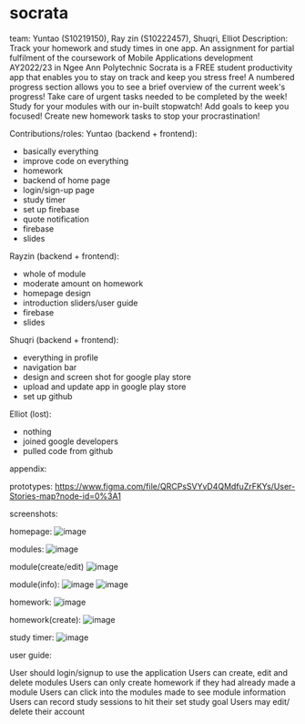 # socrata

team: Yuntao (S10219150), Ray zin (S10222457), Shuqri, Elliot
Description:
Track your homework and study times in one app.
An assignment for partial fulfilment of the coursework of Mobile Applications development AY2022/23 in Ngee Ann Polytechnic
Socrata is a FREE student productivity app that enables you to stay on track and keep you stress free!
A numbered progress section allows you to see a brief overview of the current week's progress! Take care of urgent tasks needed to be completed by the week!
Study for your modules with our in-built stopwatch! Add goals to keep you focused!
Create new homework tasks to stop your procrastination!

Contributions/roles:
Yuntao (backend + frontend): 
- basically everything 
- improve code on everything
- homework 
- backend of home page 
- login/sign-up page
- study timer
- set up firebase
- quote notification
- firebase
- slides

Rayzin (backend + frontend): 
- whole of module
- moderate amount on homework
- homepage design
- introduction sliders/user guide
- firebase
- slides

Shuqri (backend + frontend): 
- everything in profile
- navigation bar
- design and screen shot for google play store
- upload and update app in google play store
- set up github

Elliot (lost): 
- nothing
- joined google developers
- pulled code from github



appendix:

prototypes:
https://www.figma.com/file/QRCPsSVYvD4QMdfuZrFKYs/User-Stories-map?node-id=0%3A1

screenshots:

homepage:
![image](https://user-images.githubusercontent.com/94064635/175819023-32f4a4f4-874e-4299-9f64-78711d0e7970.png)

modules:
![image](https://user-images.githubusercontent.com/94064635/175819061-c4b70ec3-ac1b-42c8-9e68-92ba7fdeba65.png)

module(create/edit)
![image](https://user-images.githubusercontent.com/94064635/175819080-d08cbfff-4935-4b99-a5e3-2926150a3606.png)

module(info):
![image](https://user-images.githubusercontent.com/94064635/175819124-dc93d02e-a708-4368-a553-2a8953ee3c99.png)
![image](https://user-images.githubusercontent.com/94064635/175819127-22c78a63-2093-4107-8e7b-aa48956d4f6d.png)

homework:
![image](https://user-images.githubusercontent.com/94064635/175819138-9a7cf630-7eb4-40e0-89be-77b92a745c5a.png)

homework(create):
![image](https://user-images.githubusercontent.com/94064635/175819147-c83a872f-e183-4ee5-ac26-e1325fdb35ab.png)

study timer:
![image](https://user-images.githubusercontent.com/94064635/175819172-b55571ea-60f9-4fa7-8a10-921935543951.png)

user guide:

User should login/signup to use the application
Users can create, edit and delete modules
Users can only create homework if they had already made a module
Users can click into the modules made to see module information
Users can record study sessions to hit their set study goal
Users may edit/ delete their account
